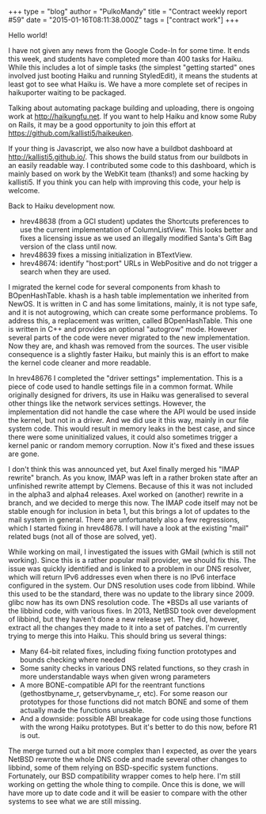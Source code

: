 +++
type = "blog"
author = "PulkoMandy"
title = "Contract weekly report #59"
date = "2015-01-16T08:11:38.000Z"
tags = ["contract work"]
+++

Hello world!

I have not given any news from the Google Code-In for some time. It ends this week, and students have completed more than 400 tasks for Haiku. While this includes a lot of simple tasks (the simplest "getting started" ones involved just booting Haiku and running StyledEdit), it means the students at least got to see what Haiku is. We have a more complete set of recipes in haikuporter waiting to be packaged.

<!--more-->

Talking about automating package building and uploading, there is ongoing work at http://haikungfu.net. If you want to help Haiku and know some Ruby on Rails, it may be a good opportunity to join this effort at https://github.com/kallisti5/haikeuken.

If your thing is Javascript, we also now have a buildbot dashboard at http://kallisti5.github.io/. This shows the build status from our buildbots in an easily readable way. I contributed some code to this dashboard, which is mainly based on work by the WebKit team (thanks!) and some hacking by kallisti5. If you think you can help with improving this code, your help is welcome.

Back to Haiku development now.

<ul>
<li>hrev48638 (from a GCI student) updates the Shortcuts preferences to use the current implementation of ColumnListView. This looks better and fixes a licensing issue as we used an illegally modified Santa's Gift Bag version of the class until now.
<li>hrev48639 fixes a missing initialization in BTextView.
<li>hrev48674: identify "host:port" URLs in WebPositive and do not trigger a search when they are used.
</ul>

I migrated the kernel code for several components from khash to BOpenHashTable. khash is a hash table implementation we inherited from NewOS. It is written in C and has some limitations, mainly, it is not type safe, and it is not autogrowing, which can create some performance problems. To address this, a replacement was written, called BOpenHashTable. This one is written in C++ and provides an optional "autogrow" mode. However several parts of the code were never migrated to the new implementation. Now they are, and khash was removed from the sources. The user visible consequence is a slightly faster Haiku, but mainly this is an effort to make the kernel code cleaner and more readable.

In hrev48676 I completed the "driver settings" implementation. This is a piece of code used to handle settings file in a common format. While originally designed for drivers, its use in Haiku was generalised to several other things like the network services settings. However, the implementation did not handle the case where the API would be used inside the kernel, but not in a driver. And we did use it this way, mainly in our file system code. This would result in memory leaks in the best case, and since there were some uninitialized values, it could also sometimes trigger a kernel panic or random memory corruption. Now it's fixed and these issues are gone.

I don't think this was announced yet, but Axel finally merged his "IMAP rewrite" branch. As you know, IMAP was left in a rather broken state after an unfinished rewrite attempt by Clemens. Because of this it was not included in the alpha3 and alpha4 releases. Axel worked on (another) rewrite in a branch, and we decided to merge this now. The IMAP code itself may not be stable enough for inclusion in beta 1, but this brings a lot of updates to the mail system in general. There are unfortunately also a few regressions, which I started fixing in hrev48678. I will have a look at the existing "mail" related bugs (not all of those are solved, yet).

While working on mail, I investigated the issues with GMail (which is still not working). Since this is a rather popular mail provider, we should fix this. The issue was quickly identified and is linked to a problem in our DNS resolver, which will return IPv6 addresses even when there is no IPv6 interface configured in the system. Our DNS resolution uses code from libbind. While this used to be the standard, there was no update to the library since 2009. glibc now has its own DNS resolution code. The *BSDs all use variants of the libbind code, with various fixes. In 2013, NetBSD took over development of libbind, but they haven't done a new release yet. They did, however, extract all the changes they made to it into a set of patches. I'm currently trying to merge this into Haiku. This should bring us several things:
<ul>
<li>Many 64-bit related fixes, including fixing function prototypes and bounds checking where needed
<li>Some sanity checks in various DNS related functions, so they crash in more understandable ways when given wrong parameters
<li>A more BONE-compatible API for the reentrant functions (gethostbyname_r, getservbyname_r, etc). For some reason our prototypes for those functions did not match BONE and some of them actually made the functions unusable.
<li>And a downside: possible ABI breakage for code using those functions with the wrong Haiku prototypes. But it's better to do this now, before R1 is out.
</ul>
The merge turned out a bit more complex than I expected, as over the years NetBSD rewrote the whole DNS code and made several other changes to libbind, some of them relying on BSD-specific system functions. Fortunately, our BSD compatibility wrapper comes to help here. I'm still working on getting the whole thing to compile. Once this is done, we will have more up to date code and it will be easier to compare with the other systems to see what we are still missing.